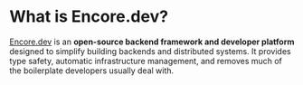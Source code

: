 # What is Encore.dev?

[Encore.dev](https://encore.dev) is an **open-source backend framework and developer platform** designed to simplify building backends and distributed systems. It provides type safety, automatic infrastructure management, and removes much of the boilerplate developers usually deal with.